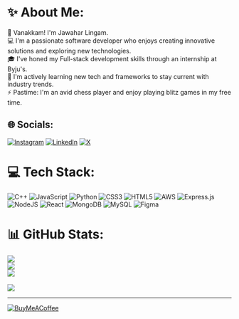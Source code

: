 # ✨ About Me:
🙏 Vanakkam! I'm Jawahar Lingam.<br>💻 I'm a passionate software developer who enjoys creating innovative solutions and exploring new technologies.<br>🎓 I've honed my Full-stack development skills through an internship at Byju's.<br>🌱 I'm actively learning new tech and frameworks to stay current with industry trends.<br>⚡ Pastime: I'm an avid chess player and enjoy playing blitz games in my free time.


## 🌐 Socials:
[![Instagram](https://img.shields.io/badge/Instagram-%23E4405F.svg?logo=Instagram&logoColor=white)](https://instagram.com/jawahar_linx30/) [![LinkedIn](https://img.shields.io/badge/LinkedIn-%230077B5.svg?logo=linkedin&logoColor=white)](https://www.linkedin.com/in/jawahar-linx30/) [![X](https://img.shields.io/badge/X-black.svg?logo=X&logoColor=white)](https://x.com/jawahar_linx30) 

# 💻 Tech Stack:
![C++](https://img.shields.io/badge/c++-%2300599C.svg?style=for-the-badge&logo=c%2B%2B&logoColor=white) ![JavaScript](https://img.shields.io/badge/javascript-%23323330.svg?style=for-the-badge&logo=javascript&logoColor=%23F7DF1E) ![Python](https://img.shields.io/badge/python-3670A0?style=for-the-badge&logo=python&logoColor=ffdd54) ![CSS3](https://img.shields.io/badge/css3-%231572B6.svg?style=for-the-badge&logo=css3&logoColor=white) ![HTML5](https://img.shields.io/badge/html5-%23E34F26.svg?style=for-the-badge&logo=html5&logoColor=white) ![AWS](https://img.shields.io/badge/AWS-%23FF9900.svg?style=for-the-badge&logo=amazon-aws&logoColor=white) ![Express.js](https://img.shields.io/badge/express.js-%23404d59.svg?style=for-the-badge&logo=express&logoColor=%2361DAFB) ![NodeJS](https://img.shields.io/badge/node.js-6DA55F?style=for-the-badge&logo=node.js&logoColor=white) ![React](https://img.shields.io/badge/react-%2320232a.svg?style=for-the-badge&logo=react&logoColor=%2361DAFB) ![MongoDB](https://img.shields.io/badge/MongoDB-%234ea94b.svg?style=for-the-badge&logo=mongodb&logoColor=white) ![MySQL](https://img.shields.io/badge/mysql-%2300000f.svg?style=for-the-badge&logo=mysql&logoColor=white) ![Figma](https://img.shields.io/badge/figma-%23F24E1E.svg?style=for-the-badge&logo=figma&logoColor=white)
# 📊 GitHub Stats:
![](https://github-readme-stats.vercel.app/api?username=jawahar-linx30&theme=radical&hide_border=false&include_all_commits=true&count_private=true)<br/>
![](https://github-readme-streak-stats.herokuapp.com/?user=jawahar-linx30&theme=radical&hide_border=false)<br/>
![](https://github-readme-stats.vercel.app/api/top-langs/?username=jawahar-linx30&theme=radical&hide_border=false&include_all_commits=true&count_private=false&layout=compact)<br><br>
[![](https://visitcount.itsvg.in/api?id=jawahar-linx30&icon=5&color=10)](https://visitcount.itsvg.in)

---

[![BuyMeACoffee](https://img.shields.io/badge/Buy%20Me%20a%20Coffee-ffdd00?style=for-the-badge&logo=buy-me-a-coffee&logoColor=black)](https://buymeacoffee.com/jawahar_linx30)



